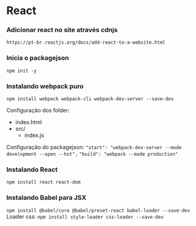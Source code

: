 # React

### Adicionar react no site através cdnjs

`https://pt-br.reactjs.org/docs/add-react-to-a-website.html`

### Inicia o packagejson

`npm init -y`

### Instalando webpack puro

`npm install webpack webpack-cli webpack-dev-server --save-dev`

Configuração dos folder:

- index.html
- src/
  - index.js

Configuração do packagejson:
`"start": "webpack-dev-server --mode development --open --hot",`
`"build": "webpack --mode production"`

### Instalando React

`npm install react react-dom`

### Instalando Babel para JSX

`npm install @babel/core @babel/preset-react babel-loader --save-dev`
Loader css:
`npm install style-loader css-loader --save-dev`

